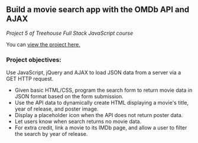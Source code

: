 ## Build a movie search app with the OMDb API and AJAX
*Project 5 of Treehouse Full Stack JavaScript course*

You can [view the project here.](https://jprittie.github.io/Search-movie-database-with-OMDb-API/)

### Project objectives:
Use JavaScript, jQuery and AJAX to load JSON data from a server via a GET HTTP request.

* Given basic HTML/CSS, program the search form to return movie data in JSON format based on the form submission.
* Use the API data to dynamically create HTML displaying a movie's title, year of release, and poster image.
* Display a placeholder icon when the API does not return poster data.
* Let users know when search returns no movie data.
* For extra credit, link a movie to its IMDb page, and allow a user to filter the search by year of release.
